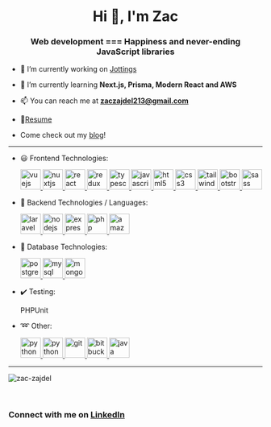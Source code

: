 <h1 align="center">Hi 👋, I'm Zac</h1>
<h3 align="center">Web development === Happiness and never-ending JavaScript libraries</h3>

- 🔭 I’m currently working on [Jottings](https://github.com/Zac-Zajdel/jottings)

- 🌱 I’m currently learning **Next.js, Prisma, Modern React and AWS**

- 📫 You can reach me at **zaczajdel213@gmail.com**

- 📝[Resume](https://drive.google.com/file/d/1o8__fz-3V7gPPMcsvzQdFvMC2rb_BcA7/view?usp=sharing)

- Come check out my [blog](https://zaczajdel.com/)! 

---

- :smiley: Frontend Technologies:
  <p align="left">
    <a href="https://vuejs.org/" target="_blank">
      <img src='https://cdn.jsdelivr.net/gh/devicons/devicon/icons/vuejs/vuejs-original.svg' alt="vuejs" width="40" height="40"/>
    </a>
    <a href="https://nuxtjs.org/" target="_blank">
      <img src="https://www.vectorlogo.zone/logos/nuxtjs/nuxtjs-icon.svg" alt="nuxtjs" width="40" height="40"/>
    </a>
    <a href="https://reactjs.org/" target="_blank">
      <img src='https://cdn.jsdelivr.net/gh/devicons/devicon/icons/react/react-original.svg' alt="react" width="40" height="40"/>
    </a>
    <a href="https://redux.js.org/" target="_blank">
      <img src='https://cdn.jsdelivr.net/gh/devicons/devicon/icons/redux/redux-original.svg' alt="redux" width="40" height="40"/>
    </a>
    <a href="https://www.typescriptlang.org/" target="_blank">
      <img src='https://cdn.jsdelivr.net/gh/devicons/devicon/icons/typescript/typescript-original.svg' alt="typescript" width="40" height="40"/>
    </a>
    <a href="https://www.javascript.com/" target="_blank">
      <img src='https://cdn.jsdelivr.net/gh/devicons/devicon/icons/javascript/javascript-original.svg' alt="javascript" width="40" height="40"/>
    </a>
    <a href="https://www.w3schools.com/html/" target="_blank">
      <img src='https://cdn.jsdelivr.net/gh/devicons/devicon/icons/html5/html5-original.svg' alt="html5" width="40" height="40"/>
    </a>
    <a href="https://www.w3schools.com/css/" target="_blank">
      <img src='https://cdn.jsdelivr.net/gh/devicons/devicon/icons/css3/css3-original.svg' alt="css3" width="40" height="40"/>
    </a>
    <a href="https://tailwindcss.com/" target="_blank">
      <img src='https://cdn.jsdelivr.net/gh/devicons/devicon/icons/tailwindcss/tailwindcss-plain.svg' alt="tailwindcss" width="40" height="40"/>
    </a>
    <a href="https://getbootstrap.com/" target="_blank">
      <img src='https://cdn.jsdelivr.net/gh/devicons/devicon/icons/bootstrap/bootstrap-plain.svg' alt="bootstrap" width="40" height="40"/>
    </a>
    <a href="https://sass-lang.com/" target="_blank">
      <img src='https://cdn.jsdelivr.net/gh/devicons/devicon/icons/sass/sass-original.svg' alt="sass" width="40" height="40"/>
    </a>
  </p>
  
- :muscle: Backend Technologies / Languages:
   <p align="left">
    <a href="https://laravel.com/" target="_blank">
      <img src='https://cdn.jsdelivr.net/gh/devicons/devicon/icons/laravel/laravel-plain.svg' alt="laravel" width="40" height="40"/>
    </a>
    <a href="https://nodejs.org/en/" target="_blank">
      <img src='https://cdn.jsdelivr.net/gh/devicons/devicon/icons/nodejs/nodejs-plain.svg' alt="nodejs" width="40" height="40"/>
    </a>
    <a href="https://expressjs.com/" target="_blank">
      <img src='https://cdn.jsdelivr.net/gh/devicons/devicon/icons/express/express-original.svg' alt="express" width="40" height="40"/>
    </a>
    <a href="https://www.php.net/" target="_blank">
      <img src='https://cdn.jsdelivr.net/gh/devicons/devicon/icons/php/php-plain.svg' alt="php" width="40" height="40"/>
    </a>
    <a href="https://aws.amazon.com/" target="_blank">
      <img src='https://cdn.jsdelivr.net/gh/devicons/devicon/icons/amazonwebservices/amazonwebservices-original.svg' alt="amazonwebservices" width="40" height="40"/>
    </a>
   </p>
    
- :page_facing_up: Database Technologies:
   <p align="left">
    <a href="https://www.postgresql.org/" target="_blank">
      <img src='https://cdn.jsdelivr.net/gh/devicons/devicon/icons/postgresql/postgresql-original.svg' alt="postgresql" width="40" height="40"/>
    </a>
    <a href="https://www.mysql.com/" target="_blank">
      <img src='https://cdn.jsdelivr.net/gh/devicons/devicon/icons/mysql/mysql-original.svg' alt="mysql" width="40" height="40"/>
    </a>
    <a href="https://www.mongodb.com/" target="_blank">
       <img src='https://cdn.jsdelivr.net/gh/devicons/devicon/icons/mongodb/mongodb-original.svg' alt="mongodb" width="40" height="40"/>
    </a>
   </p>
    
- :heavy_check_mark: Testing:
   <p align="left">
    PHPUnit
   </p>
    
- :loop: Other:
   <p align="left">
    <a href="https://www.python.org/" target="_blank">
      <img src='https://cdn.jsdelivr.net/gh/devicons/devicon/icons/python/python-original.svg' alt="python" width="40" height="40"/>
    </a>
    <a href="https://www.linux.org/" target="_blank">
      <img src='https://cdn.jsdelivr.net/gh/devicons/devicon/icons/linux/linux-original.svg' alt="python" width="40" height="40"/>
    </a>
    <a href="https://git-scm.com/" target="_blank">
      <img src="https://www.vectorlogo.zone/logos/git-scm/git-scm-icon.svg" alt="git" width="40" height="40"/>
    </a>
    <a href="https://bitbucket.org/product" target="_blank">
      <img src='https://cdn.jsdelivr.net/gh/devicons/devicon/icons/bitbucket/bitbucket-original.svg' alt="bitbucket" width="40" height="40"/>
    </a>
    <a href="https://www.java.com/en/" target="_blank">
      <img src='https://cdn.jsdelivr.net/gh/devicons/devicon/icons/java/java-original.svg' alt="java" width="40" height="40"/>
    </a>
   </p>

---

<p>
  <img align="center" src="https://github-readme-stats.vercel.app/api/top-langs/?username=zac-zajdel&layout=compact&hide=html" alt="zac-zajdel" />
</p>
<br />

### Connect with me on [LinkedIn](https://linkedin.com/in/zaczajdel213@gmail.com)
